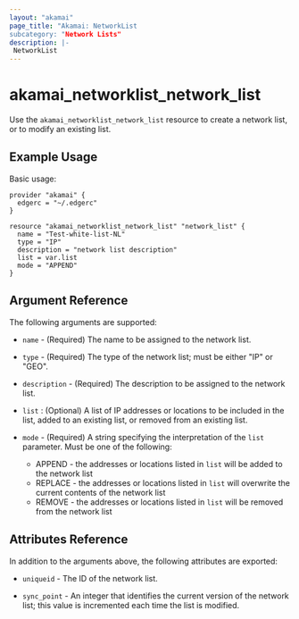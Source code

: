 ```yaml
---
layout: "akamai"
page_title: "Akamai: NetworkList
subcategory: "Network Lists"
description: |-
 NetworkList
---
```


# akamai_networklist_network_list

Use the `akamai_networklist_network_list` resource to create a network list, or to modify an existing list.

## Example Usage

Basic usage:

```hcl
provider "akamai" {
  edgerc = "~/.edgerc"
}

resource "akamai_networklist_network_list" "network_list" {
  name = "Test-white-list-NL"
  type = "IP"
  description = "network list description"
  list = var.list
  mode = "APPEND"
}
```

## Argument Reference

The following arguments are supported:

* `name` - (Required) The name to be assigned to the network list.

* `type` - (Required) The type of the network list; must be either "IP" or "GEO".

* `description` - (Required) The description to be assigned to the network list.

* `list` : (Optional) A list of IP addresses or locations to be included in the list, added to an existing list, or
  removed from an existing list.

* `mode` - (Required) A string specifying the interpretation of the `list` parameter. Must be one of the following:

  * APPEND - the addresses or locations listed in `list` will be added to the network list
  * REPLACE - the addresses or locations listed in `list` will overwrite the current contents of the network list
  * REMOVE - the addresses or locations listed in `list` will be removed from the network list

## Attributes Reference

In addition to the arguments above, the following attributes are exported:

* `uniqueid` - The ID of the network list.

* `sync_point` - An integer that identifies the current version of the network list; this value is incremented each time
  the list is modified. 

